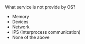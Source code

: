 What service is not provide by OS?

* Memory
* Devices
* Network
* IPS (Interprocess communication)
* None of the above
